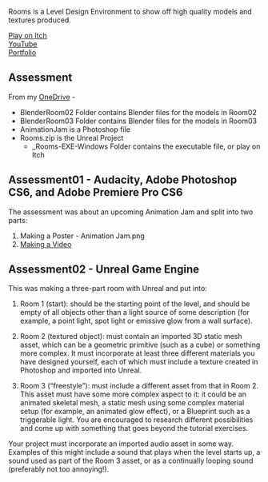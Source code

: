 Rooms is a Level Design Environment to show off high quality models and textures produced.

[Play on Itch](https://yuchingho.itch.io/rooms)\
[YouTube](https://youtu.be/XCwwLIuUZGs)\
[Portfolio](https://yuchingho.com/)

## Assessment

From my [OneDrive](https://1drv.ms/f/s!Aop7ymLBugIggge8X_gd5pCYpIJ3) -
- BlenderRoom02 Folder contains Blender files for the models in Room02 
- BlenderRoom03 Folder contains Blender files for the models in Room03
- AnimationJam is a Photoshop file
- Rooms.zip is the Unreal Project
    - _Rooms-EXE-Windows Folder contains the executable file, or play on Itch

## Assessment01 - Audacity, Adobe Photoshop CS6, and Adobe Premiere Pro CS6
The assessment was about an upcoming Animation Jam and split into two parts:
1) Making a Poster - Animation Jam.png
2) [Making a Video](https://youtu.be/NspRm2WFxl4)

## Assessment02 - Unreal Game Engine
This was making a three-part room with Unreal and put into:
1) Room 1 (start): should be the starting point of the level, and should be empty of all objects other than a light source of some description (for example, a point light, spot light or emissive glow from a wall surface).

2) Room 2 (textured object): must contain an imported 3D static mesh asset, which can be a geometric primitive (such as a cube) or something more complex. It must incorporate at least three different materials you have designed yourself, each of which must include a texture created in Photoshop and imported into Unreal.

3) Room 3 (“freestyle”): must include a different asset from that in Room 2. This asset must have some more complex aspect to it: it could be an animated skeletal mesh, a static mesh using some complex material setup (for example, an animated glow effect), or a Blueprint such as a triggerable light. You are encouraged to research different possibilities and come up with something that goes beyond the tutorial exercises.

Your project must incorporate an imported audio asset in some way. Examples of this might include a sound that plays when the level starts up, a sound used as part of the Room 3 asset, or as a continually looping sound (preferably not too annoying!).